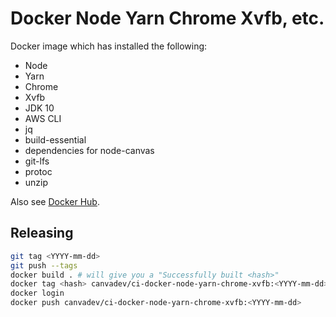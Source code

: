 Docker Node Yarn Chrome Xvfb, etc.
==================================

Docker image which has installed the following:
- Node
- Yarn
- Chrome
- Xvfb
- JDK 10
- AWS CLI
- jq
- build-essential
- dependencies for node-canvas
- git-lfs
- protoc
- unzip

Also see [Docker Hub](https://hub.docker.com/r/canvadev/ci-docker-node-yarn-chrome-xvfb/).


## Releasing

```bash
git tag <YYYY-mm-dd>
git push --tags
docker build . # will give you a "Successfully built <hash>"
docker tag <hash> canvadev/ci-docker-node-yarn-chrome-xvfb:<YYYY-mm-dd>
docker login
docker push canvadev/ci-docker-node-yarn-chrome-xvfb:<YYYY-mm-dd>
```
